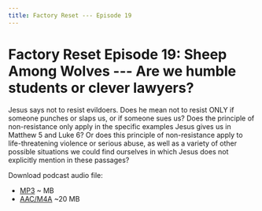 ```yaml
---
title: Factory Reset --- Episode 19
---
```


# Factory Reset Episode 19: Sheep Among Wolves --- Are we humble students or clever lawyers?

Jesus says not to resist evildoers. Does he mean not to resist ONLY if someone punches or slaps us, or if someone sues us? Does the principle of non-resistance only apply in the specific examples Jesus gives us in Matthew 5 and Luke 6? Or does this principle of non-resistance apply to life-threatening violence or serious abuse, as well as a variety of other possible situations we could find ourselves in which Jesus does not explicitly mention in these passages?

Download podcast audio file:

* [MP3](http://files.xpian.info/factory_reset_episode_19.mp3) ~ MB
* [AAC/M4A](http://files.xpian.info/factory_reset_episode_19.m4a) ~20 MB
